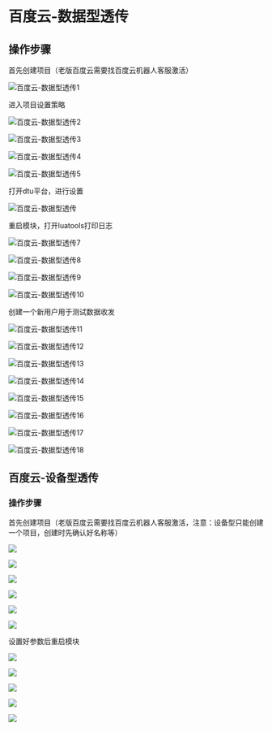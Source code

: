 # 百度云-数据型透传

## 操作步骤

首先创建项目（老版百度云需要找百度云机器人客服激活）

![百度云-数据型透传1](img/百度云-数据型透传1.png)

进入项目设置策略

![百度云-数据型透传2](img/百度云-数据型透传2.png)

![百度云-数据型透传3](img/百度云-数据型透传3.png)

![百度云-数据型透传4](img/百度云-数据型透传4.png)

![百度云-数据型透传5]( img/百度云-数据型透传5.png)

打开dtu平台，进行设置

![百度云-数据型透传](img/百度云-数据型透传6.png)

重启模块，打开luatools打印日志

![百度云-数据型透传7](img/百度云-数据型透传7.png)

![百度云-数据型透传8](img/百度云-数据型透传8.png)

![百度云-数据型透传9](/img/百度云-数据型透传9.png)

![百度云-数据型透传10](/img/百度云-数据型透传10.png)

创建一个新用户用于测试数据收发

![百度云-数据型透传11](img/百度云-数据型透传11.png)

![百度云-数据型透传12](img/百度云-数据型透传12.png)

![百度云-数据型透传13](img/百度云-数据型透传13.png)

![百度云-数据型透传14](img/百度云-数据型透传14.png)

![百度云-数据型透传15](img/百度云-数据型透传15.png)

![百度云-数据型透传16](img/百度云-数据型透传16.png)

![百度云-数据型透传17](img/百度云-数据型透传17.png)

![百度云-数据型透传18](img/百度云-数据型透传18.png)

## 百度云-设备型透传

### 操作步骤

首先创建项目（老版百度云需要找百度云机器人客服激活，注意：设备型只能创建一个项目，创建时先确认好名称等）

![](img/1百度云设备型连接.png)

![](img/2百度云设备型连接.png)

![](img/3百度云设备型连接.png)

![](img/4百度云设备型连接.png)

![](img/5百度云设备型连接.png)

![](img/6百度云设备型连接.png)

设置好参数后重启模块

![](img/7百度云设备型连接.png)

![](img/8百度云设备型连接.png)

![](img/9百度云设备型连接.png)

![](img/10百度云设备型连接.png)

![](img/11百度云设备型连接.png)
